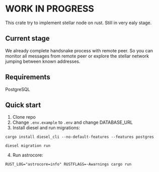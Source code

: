 # WORK IN PROGRESS
This crate try to implement stellar node on rust. Still in very ealy stage.

## Current stage
We already complete handsnake process with remote peer. So you can monitor all messages from remote peer or explore the stellar network jumping between known addresses.

## Requirements
PostgreSQL

## Quick start

1. Clone repo
2. Change `.env.example` to `.env` and change DATABASE_URL
3. Install diesel and run migrations:
```
cargo install diesel_cli --no-default-features --features postgres

diesel migration run
```
4. Run astrocore:
```
RUST_LOG="astrocore=info" RUSTFLAGS=-Awarnings cargo run
```
